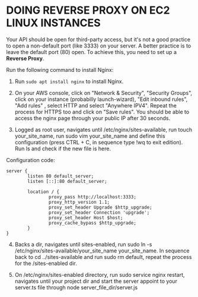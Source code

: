 # DOING REVERSE PROXY ON EC2 LINUX INSTANCES

Your API should be open for third-party access, but it's not a good practice to open a non-default port (like 3333) on your server. A better practice is to leave the default port (80) open. To achieve this, you need to set up a **Reverse Proxy**.

Run the following command to install Nginx:

1. Run `sudo apt install nginx` to install Nginx.

2. On your AWS console, click on "Network & Security", "Security Groups",  click on your instance (probabilly launch-wizard), "Edit inbound rules", "Add rules" , select HTTP and select "Anywhere IPV4". Repeat the process for HTTPS too and click on "Save rules". You should be able to access the nginx page through your public IP after 30 seconds.

3. Logged as root user, navigates until /etc/nginx/sites-available, run touch your_site_name, run sudo vim your_site_name and define this configuration (press CTRL + C, in sequence type !wq to exit edition). Run ls and check if the new file is here.

Configuration code:

```
server {
        listen 80 default_server;
        listen [::]:80 default_server;

        location / {
                proxy_pass http://localhost:3333;
                proxy_http_version 1.1;
                proxy_set_header Upgrade $http_upgrade;
                proxy_set_header Connection 'upgrade';
                proxy_set_header Host $host;
                proxy_cache_bypass $http_upgrade;
        }
}
```

4. Backs a dir, navigates until sites-enabled, run sudo ln -s /etc/nginx/sites-available/your_site_name your_site_name. In sequence back to cd ../sites-available and run sudo rm default, repeat the process for the /sites-enabled dir.

5. On /etc/nginx/sites-enabled directory, run sudo service nginx restart, navigates until your project dir and start the server appoint to your 
server.ts file through node server_file_dir/server.js
